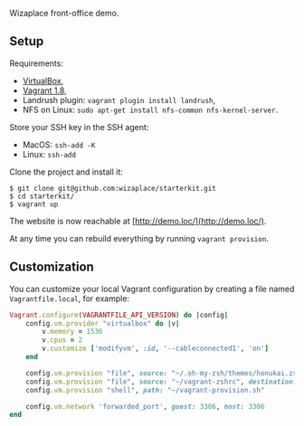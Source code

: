 Wizaplace front-office demo.

## Setup

Requirements:

- [VirtualBox](https://www.virtualbox.org/wiki/Downloads),
- [Vagrant 1.8](https://releases.hashicorp.com/vagrant/1.8.7/),
- Landrush plugin: `vagrant plugin install landrush`,
- NFS on Linux: `sudo apt-get install nfs-common nfs-kernel-server`.

Store your SSH key in the SSH agent:

- MacOS: `ssh-add -K`
- Linux: `ssh-add`

Clone the project and install it:

```
$ git clone git@github.com:wizaplace/starterkit.git
$ cd starterkit/
$ vagrant up
```

The website is now reachable at [http://demo.loc/](http://demo.loc/).

At any time you can rebuild everything by running `vagrant provision`.

## Customization

You can customize your local Vagrant configuration by creating a file named `Vagrantfile.local`, for example:

```ruby
Vagrant.configure(VAGRANTFILE_API_VERSION) do |config|
    config.vm.provider "virtualbox" do |v|
        v.memory = 1536
        v.cpus = 2
        v.customize ['modifyvm', :id, '--cableconnected1', 'on']
    end

    config.vm.provision "file", source: "~/.oh-my-zsh/themes/honukai.zsh-theme", destination: "/home/vagrant/.oh-my-zsh/themes/honukai.zsh-theme"
    config.vm.provision "file", source: "~/vagrant-zshrc", destination: "/home/vagrant/.zshrc"
    config.vm.provision "shell", path: "~/vagrant-provision.sh"

    config.vm.network 'forwarded_port', guest: 3306, host: 3306
end
```
